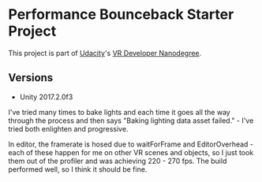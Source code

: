 # Performance Bounceback Starter Project

This project is part of [Udacity](https://www.udacity.com "Udacity - Be in demand")'s [VR Developer Nanodegree](https://www.udacity.com/course/vr-developer-nanodegree--nd017).

## Versions
- Unity 2017.2.0f3

I've tried many times to bake lights and each time it goes all the way through the process and then says "Baking lighting data asset failed." - I've tried both enlighten and progressive.  

In editor, the framerate is hosed due to waitForFrame and EditorOverhead - each of these happen for me on other VR scenes and objects, so I just took them out of the profiler and was achieving 220 - 270 fps.  The build performed well, so I think it should be fine.  
